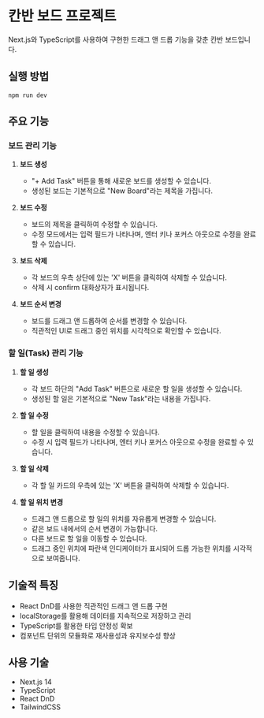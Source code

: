 # 칸반 보드 프로젝트

Next.js와 TypeScript를 사용하여 구현한 드래그 앤 드롭 기능을 갖춘 칸반 보드입니다.

## 실행 방법

```
npm run dev
```

## 주요 기능

### 보드 관리 기능

1. **보드 생성**

   - "+ Add Task" 버튼을 통해 새로운 보드를 생성할 수 있습니다.
   - 생성된 보드는 기본적으로 "New Board"라는 제목을 가집니다.

2. **보드 수정**

   - 보드의 제목을 클릭하여 수정할 수 있습니다.
   - 수정 모드에서는 입력 필드가 나타나며, 엔터 키나 포커스 아웃으로 수정을 완료할 수 있습니다.

3. **보드 삭제**

   - 각 보드의 우측 상단에 있는 'X' 버튼을 클릭하여 삭제할 수 있습니다.
   - 삭제 시 confirm 대화상자가 표시됩니다.

4. **보드 순서 변경**
   - 보드를 드래그 앤 드롭하여 순서를 변경할 수 있습니다.
   - 직관적인 UI로 드래그 중인 위치를 시각적으로 확인할 수 있습니다.

### 할 일(Task) 관리 기능

1. **할 일 생성**

   - 각 보드 하단의 "Add Task" 버튼으로 새로운 할 일을 생성할 수 있습니다.
   - 생성된 할 일은 기본적으로 "New Task"라는 내용을 가집니다.

2. **할 일 수정**

   - 할 일을 클릭하여 내용을 수정할 수 있습니다.
   - 수정 시 입력 필드가 나타나며, 엔터 키나 포커스 아웃으로 수정을 완료할 수 있습니다.

3. **할 일 삭제**

   - 각 할 일 카드의 우측에 있는 'X' 버튼을 클릭하여 삭제할 수 있습니다.

4. **할 일 위치 변경**
   - 드래그 앤 드롭으로 할 일의 위치를 자유롭게 변경할 수 있습니다.
   - 같은 보드 내에서의 순서 변경이 가능합니다.
   - 다른 보드로 할 일을 이동할 수 있습니다.
   - 드래그 중인 위치에 파란색 인디케이터가 표시되어 드롭 가능한 위치를 시각적으로 보여줍니다.

## 기술적 특징

- React DnD를 사용한 직관적인 드래그 앤 드롭 구현
- localStorage를 활용해 데이터를 지속적으로 저장하고 관리
- TypeScript를 활용한 타입 안정성 확보
- 컴포넌트 단위의 모듈화로 재사용성과 유지보수성 향상

## 사용 기술

- Next.js 14
- TypeScript
- React DnD
- TailwindCSS
